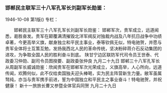 ### 邯郸民主联军三十八军孔军长刘副军长勋鉴：

1946-10-08
第1版()
专栏：

　　邯郸民主联军三十八军孔军长刘副军长勋鉴：
    邯郸军次，贵军成立，远道闻悉，曷胜奋发。贵军在颠覆满清摧毁北洋军阀反对独裁内战及八年抗日战争中功绩卓著，今更高举义旗，献身独立和平民主事业，泰等钦佩无似，特电驰贺，并愿与贵军全体将士互策互勉，发扬我西北人民的革命传统，坚决粉碎蒋介石反动集团的进攻，为争取全国人民的胜利奋斗到底。
    陕甘宁边区联防军代司令员王世泰、代政委习仲勋、副司令员图揆要、副政委张仲良
                                            九月二十九日
    邯郸三十八军孔军长从周副军长威诚勋鉴：欣闻贵军在邯郸军次光荣成立，义旗高举，人心所向，远道传闻，欢腾何似，此不仅给卖国独夫迎头棒喝，实为民主阵营新生力量。敝军虽属驽纯，亦当与贵军携手前进，誓为中国独立和平民主之事业奋斗！特电驰贺，并祝健康！
    新十一旅旅长曹又参暨全体官兵同贺
                                              九月二十九日

